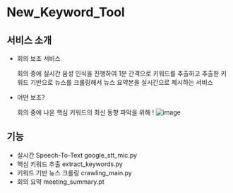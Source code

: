 # New_Keyword_Tool
## 서비스 소개 
- 회의 보조 서비스
    
    회의 중에 실시간 음성 인식을 진행하여 1분 간격으로 키워드를 추출하고 추출한 키워드 기반으로 뉴스를 크롤링해서 뉴스 요약본을 실시간으로 제시하는 서비스
    
- 어떤 보조?
    
    회의 중에 나온 핵심 키워드의 최신 동향 파악을 위해 !
![image](https://github.com/kimtaekeong/New_Keyword_Tool/assets/113247215/3068b520-c80c-41c7-998b-aa8bb777f6e8)

## 기능
- 실시간 Speech-To-Text
    google_stt_mic.py
- 핵심 키워드 추출
    extract_keywords.py
- 키워드 기반 뉴스 크롤링
    crawling_main.py
- 회의 요약
    meeting_summary.pt
